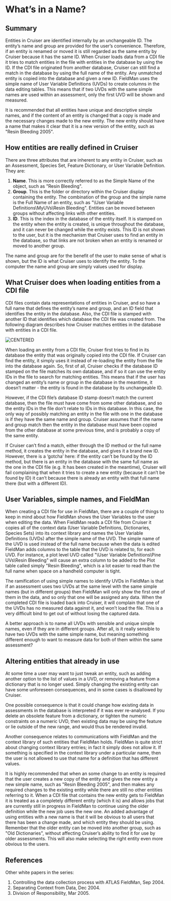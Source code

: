 ﻿# What’s in a Name?
## Summary
Entities in Cruiser are identified internally by an unchangeable ID. The entity’s name
and group are provided for the user’s convenience. Therefore, if an entity is renamed
or moved it is still regarded as the same entity by Cruiser because it has the same ID.
When Cruiser loads data from a CDI file it tries to match entities in the file with
entities in the database by using the ID. If the CDI file originated from another
database, Cruiser can still find a match in the database by using the full name of the
entity. Any unmatched entity is copied into the database and given a new ID.
FieldMan uses the simple name of User Variable Definitions (UVDs) to create
columns in the data editing tables. This means that if two UVDs with the same simple
names are used within an assessment, only the first UVD will be shown and
measured.

It is recommended that all entities have unique and descriptive simple names, and if
the content of an entity is changed that a copy is made and the necessary changes
made to the new entity. The new entity should have a name that makes it clear that it
is a new version of the entity, such as "Resin Bleeding 2005".

## How entities are really defined in Cruiser
There are three attributes that are inherent to any entity in Cruiser, such as an
Assessment, Species Set, Feature Dictionary, or User Variable Definition. They are:
1. __Name__. This is more correctly referred to as the Simple Name of the object, such as "Resin Bleeding".
2. __Group__. This is the folder or directory within the Cruiser display containing the entity. The combination of the group and the simple name is the Full Name of an entity, such as "\User Variable Definitions\MyUVs\Resin Bleeding". Entities can be moved between groups without affecting links with other entities.
3. __ID__. This is the index in the database of the entity itself. It is stamped on the entity when the entity is created, is unique throughout the database, and it can never be changed while the entity exists. This ID is not shown to the user, but it is the mechanism that Cruiser uses to find an entity in the database, so that links are not broken when an entity is renamed or moved to another group.

The name and group are for the benefit of the user to make sense of what is shown,
but the ID is what Cruiser uses to identify the entity. To the computer the name and
group are simply values used for display.

## What Cruiser does when loading entities from a CDI file
CDI files contain data representations of entities in Cruiser, and so have a full name
that defines the entity’s name and group, and an ID field that identifies the entity in
the database. Also, the CDI file is stamped with another ID that identifies which
database the CDI file was created from. The following diagram describes how
Cruiser matches entities in the database with entities in a CDI file.

![CENTERED](/docs/fm_name_1.png)

When loading an entity from a CDI file, Cruiser first tries to find in its database the
entity that was originally copied into the CDI file. If Cruiser can find the entity, it
simply uses it instead of re-loading the entity from the file into the database again.
So, first of all, Cruiser checks if the database ID stamped on the file matches its own
database, and if so it can use the entity IDs in the file to search for matching entities.
This means that if the user has changed an entity’s name or group in the database in
the meantime, it doesn’t matter - the entity is found in the database by its
unchangeable ID.

However, if the CDI file’s database ID stamp doesn’t match the current database, then
the file must have come from some other database, and so the entity IDs in the file
don’t relate to IDs in this database. In this case, the only way of possibly matching an
entity in the file with one in the database is if they have the same name and group.
Cruiser assumes that if the name and group match then the entity in the database must
have been copied from the other database at some previous time, and is probably a
copy of the same entity.

If Cruiser can’t find a match, either through the ID method or the full name method, it
creates the entity in the database, and gives it a brand new ID. However, there is a
‘gotcha’ here: if the entity can’t be found by the ID method, but there is an entity in
the database with the same full name as the one in the CDI file (e.g. It has been
created in the meantime), Cruiser will fail complaining that when it tries to create a
new entity (because it can’t be found by ID) it can’t because there is already an entity
with that full name there (but with a different ID).

## User Variables, simple names, and FieldMan
When creating a CDI file for use in FieldMan, there are a couple of things to keep in
mind about how FieldMan shows the User Variables to the user when editing the data.
When FieldMan reads a CDI file from Cruiser it copies all of the context data (User
Variable Definitions, Dictionaries, Species Sets) into its context library and names the
User Variable Definitions (UVDs) after the simple name of the UVD. The simple
name of the UVD is used instead of the full name because when the data is edited
FieldMan adds columns to the table that the UVD is related to, for each UVD. For
instance, a plot level UVD called "\User Variable Definitions\Pine
UVs\Resin Bleeding" will cause an extra column to be added to the Plot table
called simply "Resin Bleeding", which is a lot easier to read than the full name
when space on a handheld computer is tight.

The ramification of using simple names to identify UVDs in FieldMan is that if an
assessment uses two UVDs at the same level with the same simple names (but in
different groups) then FieldMan will only show the first one of them in the data, and
so only that one will be assigned any data. When the completed CDI file is loaded
back into Cruiser, it will complain that one of the UVDs has no measured data against
it, and won’t load the file. This is a very difficult bind to get out of without losing the
captured data.

A better approach is to name all UVDs with sensible and unique simple names, even
if they are in different groups. After all, is it really sensible to have two UVDs with
the same simple name, but meaning something different enough to want to measure
data for both of them within the same assessment?

## Altering entities that already in use
At some time a user may want to just tweak an entity, such as adding another option
to the list of values in a UVD, or removing a feature from a dictionary that is no
longer used. Simply changing the existing entity can have some unforeseen
consequences, and in some cases is disallowed by Cruiser.

One possible consequence is that it could change how existing data in assessments in
the database is interpreted if it was ever re-analysed. If you delete an obsolete feature
from a dictionary, or tighten the numeric constraints on a numeric UVD, then existing
data may be using the feature or lie outside of the new range, and would thus be
rendered invalid.

Another consequence relates to communications with FieldMan and the context
library of such entities that FieldMan holds. FieldMan is quite strict about changing
context library entries; in fact it simply does not allow it. If something is specified in
the context library under a particular name, then the user is not allowed to use that
name for a definition that has different values.

It is highly recommended that when an some change to an entity is required that the
user creates a new copy of the entity and gives the new entity a new simple name,
such as "Resin Bleeding 2005", and then makes any required changes to the
existing entity while there are still no other entities referring to it. When a CDI file
that contains the new entity gets to FieldMan it is treated as a completely different
entity (which it is) and allows jobs that are currently still in progress in FieldMan to
continue using the older definition while the new job uses the new one. An added
advantage of using entities with a new name is that it will be obvious to all users that
there has been a change made, and which entity they should be using. Remember that
the older entity can be moved into another group, such as "Old Dictionaries",
without affecting Cruiser’s ability to find it for use by older assessments. This will
also make selecting the right entity even more obvious to the users.

## References
Other white papers in the series:
1. Controlling the data collection process with ATLAS FieldMan, Sep 2004.
1. Separating Context from Data, Dec 2004.
1. Division of Responsibility, Mar 2005.
